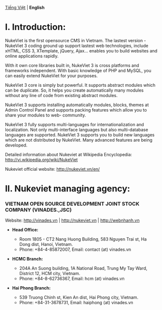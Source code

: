 [Tiếng Việt](http://code.google.com/p/nuke-viet/) | **English**
# I. Introduction: #
NukeViet is the first opensource CMS in Vietnam. The lastest version - NukeViet 3 coding ground up support lastest web technologies, include xHTML, CSS 3, XTemplate, jQuery, Ajax... enables you to build websites and online applications rapidly.

With it own core libraries built in, NukeViet 3 is cross platforms and frameworks independent. With basic knowledge of PHP and MySQL, you can easily extend NukeViet for your purposes.

NukeViet 3 core is simply but powerful. It supports abstract modules which can be duplicate. So, it helps you create automatically many modules without any line of code from existing abstract modules.

NukeViet 3 supports installing automatically modules, blocks, themes at Admin Control Panel and supports packing features which allow you to share your modules to web- community.

NukeViet 3 fully supports multi-languages for internationalization and localization. Not only multi-interface languages but also multi-database languages are supported. NukeViet 3 supports you to build new languages which are not distributed by NukeViet. Many advanced features are being developed.

Detailed information about Nukeviet at Wikipedia Encyclopedia: http://vi.wikipedia.org/wiki/NukeViet

Nukeviet official website: http://nukeviet.vn/en/

# II. Nukeviet managing agency: #
### VIETNAM OPEN SOURCE DEVELOPMENT JOINT STOCK COMPANY (VINADES.,JSC) ###
Website: http://vinades.vn | http://nukeviet.vn | http://webnhanh.vn

  * **Head Office:**
    * Room 1805 - CT2 Nang Huong Building, 583 Nguyen Trai st, Ha Dong dist, Hanoi, Vietnam.
    * Phone: +84-4-85872007, Email: contact (at) vinades.vn

  * **HCMC Branch:**
    * 204A An Suong building, 1A National Road, Trung My Tay Ward, District 12, HCM city, Vietnam.
    * Phone: +84-8-62736367, Email: hcm (at) vinades.vn

  * **Hai Phong Branch:**
    * 539 Truong Chinh st, Kien An dist, Hai Phong city, Vietnam.
    * Phone: +84-31-3678731, Email: haiphong (at) vinades.vn